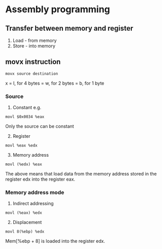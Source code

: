 # Assembly programming

## Transfer between memory and register

1. Load - from memory
2. Store - into memory

## movx instruction
```
movx source destination
```

x = l, for 4 bytes
  = w, for 2 bytes
  = b, for 1 byte

### Source
1. Constant e.g.
```
movl $0x0034 %eax
```

Only the source can be constant

2. Register
```
movl %eax %edx
```

3. Memory address
```
movl (%edx) %eax
```
The above means that load data from the memory address stored in the register edx into the register eax.

### Memory address mode

1. Indirect addressing
```
movl (%eax) %edx
```

2. Displacement
```
movl 8(%ebp) %edx
```

Mem[%ebp + 8] is loaded into the register edx.
